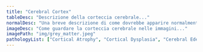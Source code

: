 ```yaml
---
title: "Cerebral Cortex"
tableDesc: "Descrizione della corteccia cerebrale..."
normalDesc: "Una breve descrizione di come dovrebbe apparire normalmente la corteccia cerebrale..."
imageDesc: "Come guardare la corteccia cerebrale nelle immagini..."
imagePath: "img/grey_matter.jpeg"
pathologyList: ["Cortical Atrophy", "Cortical Dysplasia", "Cerebral Edema"]
---
```

